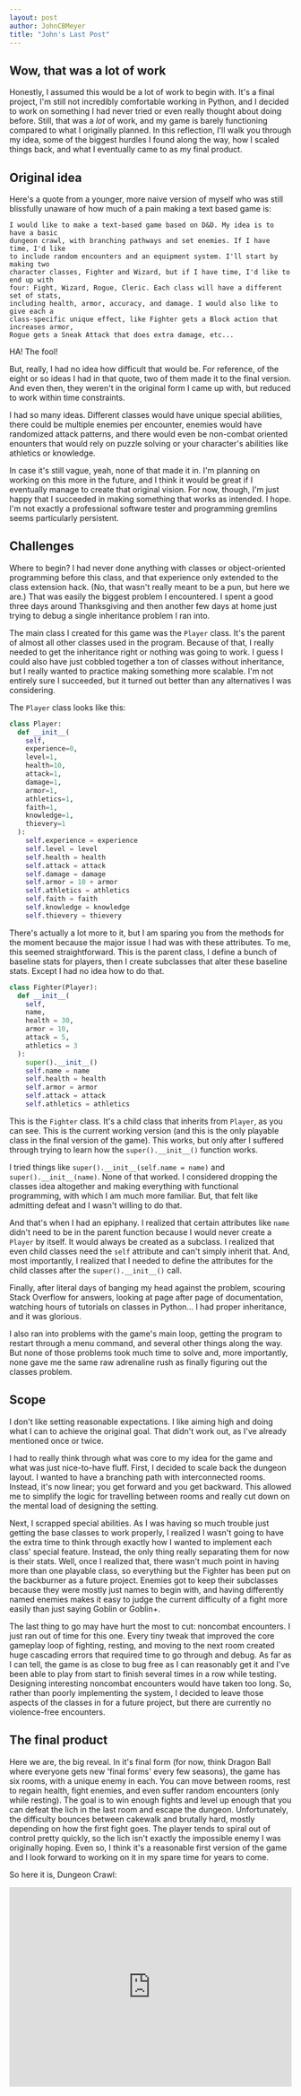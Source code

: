 ```yaml
---
layout: post
author: JohnCBMeyer
title: "John's Last Post"
---
```


## Wow, that was a lot of work
Honestly, I assumed this would be a lot of work to begin with. It's a final project,
I'm still not incredibly comfortable working in Python, and I decided to work on
something I had never tried or even really thought about doing before. Still, that
was a *lot* of work, and my game is barely functioning compared to what I originally
planned. In this reflection, I'll walk you through my idea, some of the biggest
hurdles I found along the way, how I scaled things back, and what I eventually
came to as my final product.

## Original idea
Here's a quote from a younger, more naive version of myself who was still blissfully
unaware of how much of a pain making a text based game is:

```
I would like to make a text-based game based on D&D. My idea is to have a basic
dungeon crawl, with branching pathways and set enemies. If I have time, I'd like
to include random encounters and an equipment system. I'll start by making two
character classes, Fighter and Wizard, but if I have time, I'd like to end up with
four: Fight, Wizard, Rogue, Cleric. Each class will have a different set of stats,
including health, armor, accuracy, and damage. I would also like to give each a
class-specific unique effect, like Fighter gets a Block action that increases armor,
Rogue gets a Sneak Attack that does extra damage, etc...
```

HA! The fool!

But, really, I had no idea how difficult that would be. For reference, of the eight
or so ideas I had in that quote, two of them made it to the final version. And even
then, they weren't in the original form I came up with, but reduced to work within
time constraints.

I had so many ideas. Different classes would have unique special abilities, there
could be multiple enemies per encounter, enemies would have randomized attack patterns,
and there would even be non-combat oriented enounters that would rely on puzzle solving
or your character's abilities like athletics or knowledge.

In case it's still vague, yeah, none of that made it in. I'm planning on working
on this more in the future, and I think it would be great if I eventually manage
to create that original vision. For now, though, I'm just happy that I succeeded
in making something that works as intended. I hope. I'm not exactly a professional
software tester and programming gremlins seems particularly persistent.

## Challenges
Where to begin? I had never done anything with classes or object-oriented programming
before this class, and that experience only extended to the class extension hack.
(No, that wasn't really meant to be a pun, but here we are.) That was easily the 
biggest problem I encountered. I spent a good three days around Thanksgiving and
then another few days at home just trying to debug a single inheritance problem
I ran into.

The main class I created for this game was the `Player` class. It's the parent of
almost all other classes used in the program. Because of that, I really needed to 
get the inheritance right or nothing was going to work. I guess I could also have
just cobbled together a ton of classes without inheritance, but I really wanted to
practice making something more scalable. I'm not entirely sure I succeeded, but it
turned out better than any alternatives I was considering.

The `Player` class looks like this:

```python
class Player:
  def __init__(
    self,
    experience=0,
    level=1,
    health=10,
    attack=1,
    damage=1,
    armor=1,
    athletics=1,
    faith=1,
    knowledge=1,
    thievery=1
  ):
    self.experience = experience
    self.level = level
    self.health = health
    self.attack = attack
    self.damage = damage
    self.armor = 10 + armor
    self.athletics = athletics
    self.faith = faith
    self.knowledge = knowledge
    self.thievery = thievery
```

There's actually a lot more to it, but I am sparing you from the methods for the
moment because the major issue I had was with these attributes. To me, this seemed
straightforward. This is the parent class, I define a bunch of baseline stats for
players, then I create subclasses that alter these baseline stats. Except I had no
idea how to do that.

```python
class Fighter(Player):
  def __init__(
    self,
    name,
    health = 30,
    armor = 10,
    attack = 5,
    athletics = 3
  ):
    super().__init__()
    self.name = name
    self.health = health
    self.armor = armor
    self.attack = attack
    self.athletics = athletics
```

This is the `Fighter` class. It's a child class that inherits from `Player`, as
you can see. This is the current working version (and this is the only playable 
class in the final version of the game). This works, but only after I suffered through
trying to learn how the `super().__init__()` function works.

I tried things like `super().__init__(self.name = name)` and `super().__init__(name)`.
None of that worked. I considered dropping the classes idea altogether and making
everything with functional programming, with which I am much more familiar. But,
that felt like admitting defeat and I wasn't willing to do that.

And that's when I had an epiphany. I realized that certain attributes like `name`
didn't need to be in the parent function because I would never create a `Player`
by itself. It would always be created as a subclass. I realized that even child
classes need the `self` attribute and can't simply inherit that. And, most importantly,
I realized that I needed to define the attributes for the child classes after the
`super().__init__()` call.

Finally, after literal days of banging my head against the problem, scouring Stack
Overflow for answers, looking at page after page of documentation, watching hours
of tutorials on classes in Python... I had proper inheritance, and it was glorious.

I also ran into problems with the game's main loop, getting the program to restart
through a menu command, and several other things along the way. But none of those
problems took much time to solve and, more importantly, none gave me the same raw
adrenaline rush as finally figuring out the classes problem.

## Scope
I don't like setting reasonable expectations. I like aiming high and doing what
I can to achieve the original goal. That didn't work out, as I've already mentioned
once or twice.

I had to really think through what was core to my idea for the game and what was
just nice-to-have fluff. First, I decided to scale back the dungeon layout. I wanted
to have a branching path with interconnected rooms. Instead, it's now linear; you
get forward and you get backward. This allowed me to simplify the logic for travelling
between rooms and really cut down on the mental load of designing the setting.

Next, I scrapped special abilities. As I was having so much trouble just getting
the base classes to work properly, I realized I wasn't going to have the extra time
to think through exactly how I wanted to implement each class' special feature. Instead,
the only thing really separating them for now is their stats. Well, once I realized
that, there wasn't much point in having more than one playable class, so everything
but the Fighter has been put on the backburner as a future project. Enemies got
to keep their subclasses because they were mostly just names to begin with, and
having differently named enemies makes it easy to judge the current difficulty of
a fight more easily than just saying Goblin or Goblin+.

The last thing to go may have hurt the most to cut: noncombat encounters. I just
ran out of time for this one. Every tiny tweak that improved the core gameplay loop
of fighting, resting, and moving to the next room created huge cascading errors
that required time to go through and debug. As far as I can tell, the game is as
close to bug free as I can reasonably get it and I've been able to play from start
to finish several times in a row while testing. Designing interesting noncombat
encounters would have taken too long. So, rather than poorly implementing the system,
I decided to leave those aspects of the classes in for a future project, but there
are currently no violence-free encounters.

## The final product
Here we are, the big reveal. In it's final form (for now, think Dragon Ball where
everyone gets new 'final forms' every few seasons), the game has six rooms, with 
a unique enemy in each. You can move between rooms, rest to regain health, fight enemies,
and even suffer random encounters (only while resting). The goal is to win enough
fights and level up enough that you can defeat the lich in the last room and escape
the dungeon. Unfortunately, the difficulty bounces between cakewalk and brutally 
hard, mostly depending on how the first fight goes. The player tends to spiral out
of control pretty quickly, so the lich isn't exactly the impossible enemy I was originally
hoping. Even so, I think it's a reasonable first version of the game and I look
forward to working on it in my spare time for years to come.

So here it is, Dungeon Crawl:

<iframe src="https://trinket.io/embed/python3/a7b2c54d38" width="100%" height="356" frameborder="0" marginwidth="0" marginheight="0" allowfullscreen></iframe>
